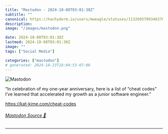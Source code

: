 ```yaml
---
title: "Mastodon - 2024-10-08T03:01:30Z"
subtitle: ""
canonical: https://hachyderm.io/users/mweagle/statuses/113269570934637858
description:
image: "/images/mastodon.png"

date: 2024-10-08T03:01:30Z
lastmod: 2024-10-08T03:01:30Z
image: ""
tags: ["Social Media"]

categories: ["mastodon"]
# generated: 2024-10-23T18:04:53-07:00
---
```

![Mastodon](/images/mastodon.png)

<p>“In celebration of my one-year anniversary, here is a list of “cheat codes” I’ve learned that accelerated my growth as a junior software engineer.”</p><p><a href="https://kat-kime.com/cheat-codes" target="_blank" rel="nofollow noopener noreferrer" translate="no"><span class="invisible">https://</span><span class="">kat-kime.com/cheat-codes</span><span class="invisible"></span></a></p>


###### [Mastodon Source 🐘](https://hachyderm.io/@mweagle/113269570934637858)

___
